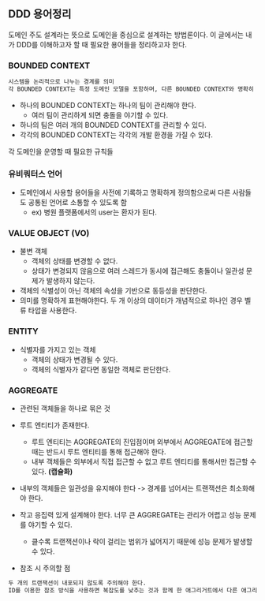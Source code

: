 ## DDD 용어정리

도메인 주도 설계라는 뜻으로 도메인을 중심으로 설계하는 방법론이다.
이 글에서는 내가 DDD를 이해하고자 할 때 필요한 용어들을 정리하고자 한다.


### BOUNDED CONTEXT

```md
시스템을 논리적으로 나누는 경계를 의미
각 BOUNDED CONTEXT는 특정 도메인 모델을 포함하며, 다른 BOUNDED CONTEXT와 명확히 구분된다.
```

- 하나의 BOUNDED CONTEXT는 하나의 팀이 관리해야 한다.
  - 여러 팀이 관리하게 되면 충돌을 야기할 수 있다.
- 하나의 팀은 여러 개의 BOUNDED CONTEXT를 관리할 수 있다.
- 각각의 BOUNDED CONTEXT는 각각의 개발 환경을 가질 수 있다.

각 도메인을 운영할 때 필요한 규칙들

### 유비쿼터스 언어

- 도메인에서 사용할 용어들을 사전에 기록하고 명확하게 정의함으로써 다른 사람들도 공통된 언어로 소통할 수 있도록 함
  - ex) 병원 플랫폼에서의 user는 환자가 된다.


### VALUE OBJECT (VO)

- 불변 객체
  - 객체의 상태를 변경할 수 없다.
  - 상태가 변경되지 않음으로 여러 스레드가 동시에 접근해도 충돌이나 일관성 문제가 발생하지 않는다.
- 객체의 식별성이 아닌 객체의 속성을 기반으로 동등성을 판단한다. 
- 의미를 명확하게 표현해야한다. 두 개 이상의 데이터가 개념적으로 하나인 경우 벨류 타압을 사용한다.

### ENTITY

- 식별자를 가지고 있는 객체
  - 객체의 상태가 변경될 수 있다.
  - 객체의 식별자가 같다면 동일한 객체로 판단한다.

### AGGREGATE

- 관련된 객체들을 하나로 묶은 것
- 루트 엔티티가 존재한다.
  - 루트 엔티티는 AGGREGATE의 진입점이며 외부에서 AGGREGATE에 접근할 때는 반드시 루트 엔티티를 통해 접근해야 한다.
  - 내부 객체들은 외부에서 직접 접근할 수 없고 루트 엔티티를 통해서만 접근할 수 있다. **(캡슐화)**
- 내부의 객체들은 일관성을 유지해야 한다 -> 경계를 넘어서는 트랜잭션은 최소화해야 한다.
- 작고 응집력 있게 설계해야 한다. 너무 큰 AGGREGATE는 관리가 어렵고 성능 문제를 야기할 수 있다.
  - 클수록 트랜잭션이나 락이 걸리는 범위가 넓어지기 때문에 성능 문제가 발생할 수 있다.

- 참조 시 주의할 점
```md
두 개의 트랜잭션이 내포되지 않도록 주의해야 한다.
ID를 이용한 참조 방식을 사용하면 복잡도를 낮추는 것과 함께 한 애그리거트에서 다른 애그리거트를 수정하는 문제를 원천적으로 방지할 수 있다
```